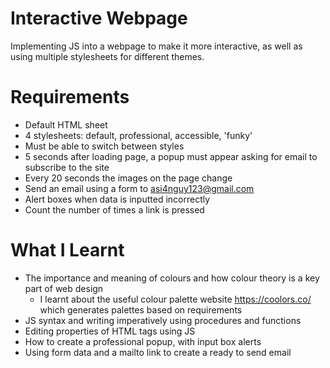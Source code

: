 # Interactive Webpage

Implementing JS into a webpage to make it more interactive, as well as using multiple stylesheets for different themes.

# Requirements
- Default HTML sheet
- 4 stylesheets: default, professional, accessible, 'funky'
- Must be able to switch between styles
- 5 seconds after loading page, a popup must appear asking for email to subscribe to the site
- Every 20 seconds the images on the page change
- Send an email using a form to asi4nguy123@gmail.com
- Alert boxes when data is inputted incorrectly
- Count the number of times a link is pressed

# What I Learnt

- The importance and meaning of colours and how colour theory is a key part of web design
  - I learnt about the useful colour palette website https://coolors.co/ which generates palettes based on requirements
- JS syntax and writing imperatively using procedures and functions
- Editing properties of HTML tags using JS
- How to create a professional popup, with input box alerts
- Using form data and a mailto link to create a ready to send email
